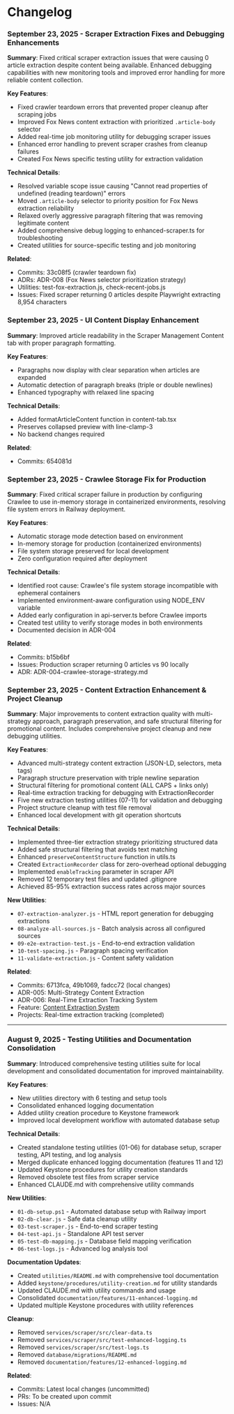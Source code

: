 # Changelog

### September 23, 2025 - Scraper Extraction Fixes and Debugging Enhancements
**Summary**: Fixed critical scraper extraction issues that were causing 0 article extraction despite content being available. Enhanced debugging capabilities with new monitoring tools and improved error handling for more reliable content collection.

**Key Features**:
- Fixed crawler teardown errors that prevented proper cleanup after scraping jobs
- Improved Fox News content extraction with prioritized `.article-body` selector
- Added real-time job monitoring utility for debugging scraper issues
- Enhanced error handling to prevent scraper crashes from cleanup failures
- Created Fox News specific testing utility for extraction validation

**Technical Details**:
- Resolved variable scope issue causing "Cannot read properties of undefined (reading teardown)" errors
- Moved `.article-body` selector to priority position for Fox News extraction reliability
- Relaxed overly aggressive paragraph filtering that was removing legitimate content
- Added comprehensive debug logging to enhanced-scraper.ts for troubleshooting
- Created utilities for source-specific testing and job monitoring

**Related**:
- Commits: 33c08f5 (crawler teardown fix)
- ADRs: ADR-008 (Fox News selector prioritization strategy)
- Utilities: test-fox-extraction.js, check-recent-jobs.js
- Issues: Fixed scraper returning 0 articles despite Playwright extracting 8,954 characters

### September 23, 2025 - UI Content Display Enhancement
**Summary**: Improved article readability in the Scraper Management Content tab with proper paragraph formatting.

**Key Features**:
- Paragraphs now display with clear separation when articles are expanded
- Automatic detection of paragraph breaks (triple or double newlines)
- Enhanced typography with relaxed line spacing

**Technical Details**:
- Added formatArticleContent function in content-tab.tsx
- Preserves collapsed preview with line-clamp-3
- No backend changes required

**Related**:
- Commits: 654081d

### September 23, 2025 - Crawlee Storage Fix for Production
**Summary**: Fixed critical scraper failure in production by configuring Crawlee to use in-memory storage in containerized environments, resolving file system errors in Railway deployment.

**Key Features**:
- Automatic storage mode detection based on environment
- In-memory storage for production (containerized environments)
- File system storage preserved for local development
- Zero configuration required after deployment

**Technical Details**:
- Identified root cause: Crawlee's file system storage incompatible with ephemeral containers
- Implemented environment-aware configuration using NODE_ENV variable
- Added early configuration in api-server.ts before Crawlee imports
- Created test utility to verify storage modes in both environments
- Documented decision in ADR-004

**Related**:
- Commits: b15b6bf
- Issues: Production scraper returning 0 articles vs 90 locally
- ADR: ADR-004-crawlee-storage-strategy.md

### September 23, 2025 - Content Extraction Enhancement & Project Cleanup
**Summary**: Major improvements to content extraction quality with multi-strategy approach, paragraph preservation, and safe structural filtering for promotional content. Includes comprehensive project cleanup and new debugging utilities.

**Key Features**:
- Advanced multi-strategy content extraction (JSON-LD, selectors, meta tags)
- Paragraph structure preservation with triple newline separation
- Structural filtering for promotional content (ALL CAPS + links only)
- Real-time extraction tracking for debugging with ExtractionRecorder
- Five new extraction testing utilities (07-11) for validation and debugging
- Project structure cleanup with test file removal
- Enhanced local development with git operation shortcuts

**Technical Details**:
- Implemented three-tier extraction strategy prioritizing structured data
- Added safe structural filtering that avoids text matching
- Enhanced `preserveContentStructure` function in utils.ts
- Created `ExtractionRecorder` class for zero-overhead optional debugging
- Implemented `enableTracking` parameter in scraper API
- Removed 12 temporary test files and updated .gitignore
- Achieved 85-95% extraction success rates across major sources

**New Utilities**:
- `07-extraction-analyzer.js` - HTML report generation for debugging extractions
- `08-analyze-all-sources.js` - Batch analysis across all configured sources
- `09-e2e-extraction-test.js` - End-to-end extraction validation
- `10-test-spacing.js` - Paragraph spacing verification
- `11-validate-extraction.js` - Content safety validation

**Related**:
- Commits: 6713fca, 49b1069, fadcc72 (local changes)
- ADR-005: Multi-Strategy Content Extraction
- ADR-006: Real-Time Extraction Tracking System
- Feature: [Content Extraction System](./features/12-content-extraction.md)
- Projects: Real-time extraction tracking (completed)

---

### August 9, 2025 - Testing Utilities and Documentation Consolidation
**Summary**: Introduced comprehensive testing utilities suite for local development and consolidated documentation for improved maintainability.

**Key Features**:
- New utilities directory with 6 testing and setup tools
- Consolidated enhanced logging documentation
- Added utility creation procedure to Keystone framework
- Improved local development workflow with automated database setup

**Technical Details**:
- Created standalone testing utilities (01-06) for database setup, scraper testing, API testing, and log analysis
- Merged duplicate enhanced logging documentation (features 11 and 12)
- Updated Keystone procedures for utility creation standards
- Removed obsolete test files from scraper service
- Enhanced CLAUDE.md with comprehensive utility commands

**New Utilities**:
- `01-db-setup.ps1` - Automated database setup with Railway import
- `02-db-clear.js` - Safe data cleanup utility
- `03-test-scraper.js` - End-to-end scraper testing
- `04-test-api.js` - Standalone API test server
- `05-test-db-mapping.js` - Database field mapping verification
- `06-test-logs.js` - Advanced log analysis tool

**Documentation Updates**:
- Created `utilities/README.md` with comprehensive tool documentation
- Added `keystone/procedures/utility-creation.md` for utility standards
- Updated CLAUDE.md with utility commands and usage
- Consolidated `documentation/features/11-enhanced-logging.md`
- Updated multiple Keystone procedures with utility references

**Cleanup**:
- Removed `services/scraper/src/clear-data.ts`
- Removed `services/scraper/src/test-enhanced-logging.ts`
- Removed `services/scraper/src/test-logs.ts`
- Removed `database/migrations/README.md`
- Removed `documentation/features/12-enhanced-logging.md`

**Related**:
- Commits: Latest local changes (uncommitted)
- PRs: To be created upon commit
- Issues: N/A